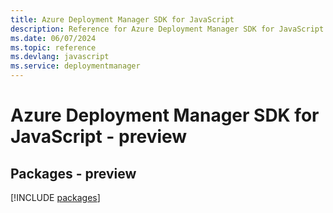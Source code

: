 ```yaml
---
title: Azure Deployment Manager SDK for JavaScript
description: Reference for Azure Deployment Manager SDK for JavaScript
ms.date: 06/07/2024
ms.topic: reference
ms.devlang: javascript
ms.service: deploymentmanager
---
```

# Azure Deployment Manager SDK for JavaScript - preview
## Packages - preview
[!INCLUDE [packages](deployment-manager-index.md)]